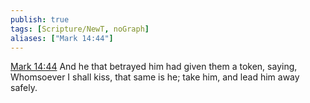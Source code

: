 ```yaml
---
publish: true
tags: [Scripture/NewT, noGraph]
aliases: ["Mark 14:44"]
---
```

[Mark 14:44](https://churchofjesuschrist.org/study/scriptures/nt/mark/14?lang=eng&id=p44#p44) And he that betrayed him had given them a token, saying, Whomsoever I shall kiss, that same is he; take him, and lead him away safely.
